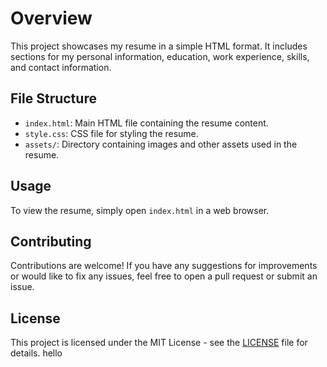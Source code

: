 # Overview

This project showcases my resume in a simple HTML format. It includes sections for my personal information, education, work experience, skills, and contact information.

## File Structure

- `index.html`: Main HTML file containing the resume content.
- `style.css`: CSS file for styling the resume.
- `assets/`: Directory containing images and other assets used in the resume.

## Usage

To view the resume, simply open `index.html` in a web browser.

## Contributing

Contributions are welcome! If you have any suggestions for improvements or would like to fix any issues, feel free to open a pull request or submit an issue.

## License

This project is licensed under the MIT License - see the [LICENSE](LICENSE) file for details.
hello